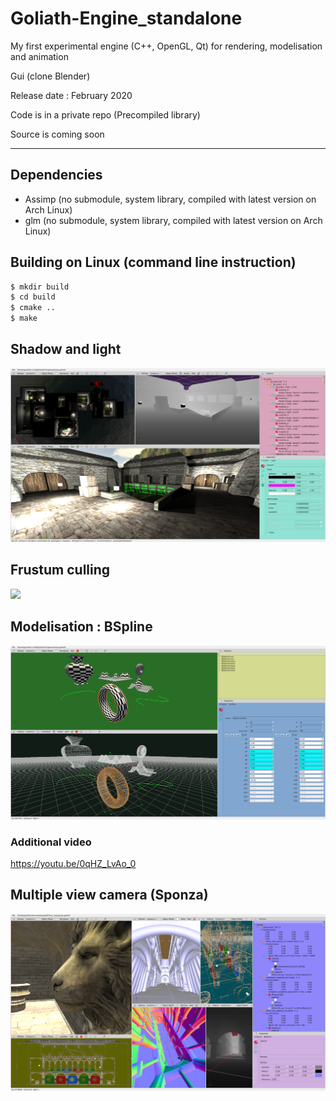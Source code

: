 # Goliath-Engine_standalone
My first experimental engine (C++, OpenGL, Qt) for rendering, modelisation and animation

Gui (clone Blender)

Release date :  February 2020

Code is in a private repo (Precompiled library)

Source is coming soon

---

## Dependencies
* Assimp (no submodule, system library, compiled with latest version on Arch Linux)
* glm (no submodule, system library, compiled with latest version on Arch Linux)


##  Building on Linux (command line instruction)
```bash
$ mkdir build
$ cd build
$ cmake ..
$ make
```


## Shadow and light
<!-- [![](https://img.youtube.com/vi/gDdghUDYpok/0.jpg)](https://youtu.be/gDdghUDYpok "view on youtube") -->
[![](shadow.png)](https://youtu.be/gDdghUDYpok "view on youtube")
<!-- https://youtu.be/gDdghUDYpok -->

## Frustum culling
[![](https://img.youtube.com/vi/xsooSpulDy8/0.jpg)](https://youtu.be/xsooSpulDy8 "view on youtube")
<!-- https://youtu.be/xsooSpulDy8 -->

## Modelisation : BSpline
<!-- [![bspline](bSpline.png)](https://youtu.be/0qHZ_LvAo_0 "wiew on youtube") -->
[![bspline](bSpline.png)](https://youtu.be/Ms513wlBTy4 "wiew on youtube")

### Additional video
https://youtu.be/0qHZ_LvAo_0

## Multiple view camera (Sponza)
![sponza](sponza.png)
